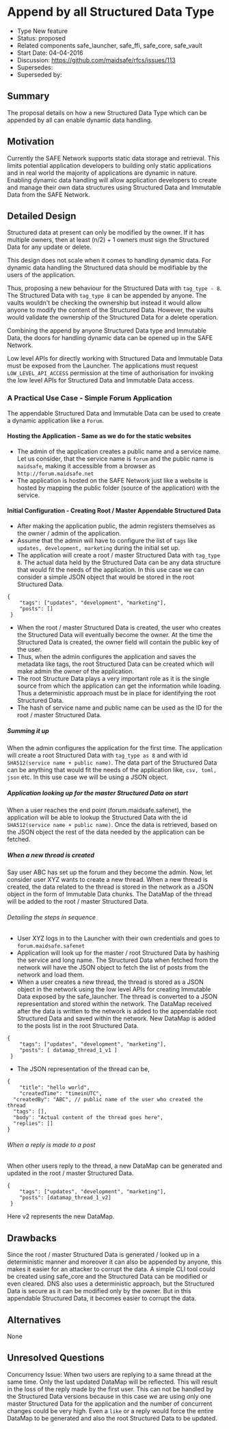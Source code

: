 # Append by all Structured Data Type

- Type New feature
- Status: proposed
- Related components safe_launcher, safe_ffi, safe_core, safe_vault
- Start Date: 04-04-2016
- Discussion: https://github.com/maidsafe/rfcs/issues/113
- Supersedes:
- Superseded by:

## Summary

The proposal details on how a new Structured Data Type which can be appended by all
can enable dynamic data handling.


## Motivation

Currently the SAFE Network supports static data storage and retrieval. This limits
potential application developers to building only static applications and in real world the majority
of applications are dynamic in nature. Enabling dynamic data handling will allow application
developers to create and manage their own data structures using Structured Data and Immutable Data
from the SAFE Network.

## Detailed Design

Structured data at present can only be modified by the owner. If it has multiple owners,
then at least (n/2) + 1 owners must sign the Structured Data for any update or delete.

This design does not scale when it comes to handling dynamic data. For dynamic data
handling the Structured data should be modifiable by the users of the application.

Thus, proposing a new behaviour for the Structured Data with `tag_type - 8`. The Structured
Data with `tag_type 8` can be appended by anyone. The vaults wouldn't be checking the
ownership but instead it would allow anyone to modify the content of the Structured Data.
However, the vaults would validate the ownership of the Structured Data for a delete operation.

Combining the append by anyone Structured Data type and Immutable Data, the doors for handling
dynamic data can be opened up in the SAFE Network.

Low level APIs for directly working with Structured Data and Immutable Data must be exposed
from the Launcher. The applications must request `LOW_LEVEL_API_ACCESS` permission at the time of
authorisation for invoking the low level APIs for Structured Data and
Immutable Data access.

### A Practical Use Case - Simple Forum Application

The appendable Structured Data and Immutable Data can be used to create a dynamic
application like a `Forum`.

#### Hosting the Application - Same as we do for the static websites

- The admin of the application creates a public name and a service name. Let us consider,
that the service name is `forum` and the public name is `maidsafe`, making it accessible
from a browser as `http://forum.maidsafe.net`
- The application is hosted on the SAFE Network just like a website is hosted by mapping
the public folder (source of the application) with the service.

#### Initial Configuration - Creating Root / Master Appendable Structured Data

- After making the application public, the admin registers themselves as the owner / admin of the
application.
- Assume that the admin will have to configure the list of `tags` like `updates, development,
marketing` during the initial set up.
- The application will create a root / master Structured Data with `tag_type 8`. The actual data
held by the Structured Data can be any data structure that would fit the needs of the application.
In this use case we can consider a simple JSON object that would be stored in the root
Structured Data.
```
{
	"tags": ["updates", "development", "marketing"],
 	"posts": []
 }
```
- When the root / master Structured Data is created, the user who creates the Structured Data
will eventually become the owner. At the time the Structured Data is created, the owner field will
contain the public key of the user.
- Thus, when the admin configures the application and saves the metadata like tags, the root
Structured Data can be created which will make admin the owner of the application.
- The root Structure Data plays a very important role as it is the single source from which the
application can get the information while loading. Thus a deterministic approach must be in place
for identifying the root Structured Data.
- The hash of service name and public name can be used as the ID for the root / master Structured
Data.

##### Summing it up

When the admin configures the application for the first time. The application will create a root
Structured Data with `tag_type as 8` and with id `SHA512(service name + public name)`.
The data part of the Structured Data can be anything that would fit the needs of the application
like, `csv, toml, json` etc. In this use case we will be using a JSON object.

##### Application looking up for the master Structured Data on start

When a user reaches the end point (forum.maidsafe.safenet), the application will be able to lookup
the Structured Data with the id `SHA512(service name + public name)`. Once the data is retrieved,
based on the JSON object the rest of the data needed by the application can be fetched.

##### When a new thread is created

Say user ABC has set up the forum and they become the admin. Now, let consider user XYZ wants to
create a new thread. When a new thread is created, the data related to the thread is stored in the
network as a JSON object in the form of Immutable Data chunks. The DataMap of the thread will be
added to the root / master Structured Data.

###### Detailing the steps in sequence

- User XYZ logs in to the Launcher with their own credentials and goes to `forum.maidsafe.safenet`
- Application will look up for the master / root Structured Data by hashing the service and long
name. The Structured Data when fetched from the network will have the JSON object to fetch the list
of posts from the network and load them.
- When a user creates a new thread, the thread is stored as a JSON object in the network using
the low level APIs for creating Immutable Data exposed by the safe_launcher. The thread is converted
to a JSON representation and stored within the network. The DataMap received after the data is
written to the network is added to the appendable root Structured Data and saved within the network.
New DataMap is added to the posts list in the root Structured Data.
```
{
	"tags": ["updates", "development", "marketing"],
 	"posts": [ datamap_thread_1_v1 ]
 }
```
- The JSON representation of the thread can be,
```
{
 	"title": "hello world",
 	"createdTime": "timeinUTC",
  "createdBy": "ABC", // public name of the user who created the thread
  "tags": [],
  "body': "Actual content of the thread goes here",
  "replies": []
}
```
###### When a reply is made to a post

When other users reply to the thread, a new DataMap can be generated and updated in the root /
master Structured Data.
```
{
	"tags": ["updates", "development", "marketing"],
 	"posts": [datamap_thread_1_v2]
 }
 ```
Here v2 represents the new DataMap.


## Drawbacks

Since the root / master Structured Data is generated / looked up in a deterministic manner
and moreover it can also be appended by anyone, this makes it easier for an attacker to corrupt
the data. A simple CLI tool could be created using safe_core and the Structured Data can be modified
or even cleared.
DNS also uses a deterministic approach, but the Structured Data is secure as it can be modified only
by the owner. But in this appendable Structured Data, it becomes easier to corrupt the data.


## Alternatives

None

## Unresolved Questions

Concurrency Issue: When two users are replying to a same thread at the same time.
Only the last updated DataMap will be reflected. This will result in the loss of the
reply made by the first user. This can not be handled by the Structured Data versions because in
this case we are using only one master Structured Data for the application and the number of
concurrent changes could be very high. Even a `like` or a reply would force the entire
DataMap to be generated and also the root Structured Data to be updated.
